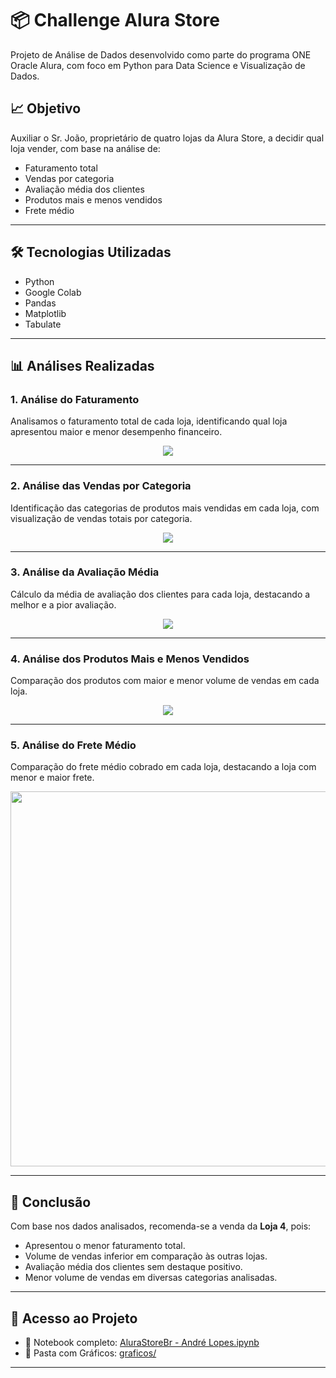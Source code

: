 # 📦 Challenge Alura Store

Projeto de Análise de Dados desenvolvido como parte do programa ONE Oracle Alura, com foco em Python para Data Science e Visualização de Dados.

## 📈 Objetivo
Auxiliar o Sr. João, proprietário de quatro lojas da Alura Store, a decidir qual loja vender, com base na análise de:

- Faturamento total
- Vendas por categoria
- Avaliação média dos clientes
- Produtos mais e menos vendidos
- Frete médio

---

## 🛠️ Tecnologias Utilizadas
- Python 
- Google Colab
- Pandas
- Matplotlib
- Tabulate

---

## 📊 Análises Realizadas

### 1. Análise do Faturamento
Analisamos o faturamento total de cada loja, identificando qual loja apresentou maior e menor desempenho financeiro.

<p align="center">
  <img src="https://github.com/lucaspoterucha/challenge-dados/blob/main/Gr%C3%A1ficos/faturamento.png">
</p>

---

### 2. Análise das Vendas por Categoria
Identificação das categorias de produtos mais vendidas em cada loja, com visualização de vendas totais por categoria.

<p align="center">
  <img src="https://github.com/lucaspoterucha/challenge-dados/blob/main/Gr%C3%A1ficos/vendas-categorias.png">
</p>

---

### 3. Análise da Avaliação Média
Cálculo da média de avaliação dos clientes para cada loja, destacando a melhor e a pior avaliação.

<p align="center">
  <img src="https://github.com/lucaspoterucha/challenge-dados/blob/main/Gr%C3%A1ficos/avaliacao-media.png">
</p>

---

### 4. Análise dos Produtos Mais e Menos Vendidos
Comparação dos produtos com maior e menor volume de vendas em cada loja.

<p align="center">
  <img src="https://github.com/lucaspoterucha/challenge-dados/blob/main/Gr%C3%A1ficos/mais-menos-vendido.png">
</p>

---

### 5. Análise do Frete Médio
Comparação do frete médio cobrado em cada loja, destacando a loja com menor e maior frete.

<p align="center">
  <img src="https://github.com/lucaspoterucha/challenge-dados/blob/main/Gr%C3%A1ficos/frete-medio.png" width="600">
</p>

---

## 🧠 Conclusão
Com base nos dados analisados, recomenda-se a venda da **Loja 4**, pois:

- Apresentou o menor faturamento total.
- Volume de vendas inferior em comparação às outras lojas.
- Avaliação média dos clientes sem destaque positivo.
- Menor volume de vendas em diversas categorias analisadas.

---

## 📂 Acesso ao Projeto
- 📑 Notebook completo: [AluraStoreBr - André Lopes.ipynb](https://github.com/agenciadigitalslz/ChallengeAluraStore/blob/main/AluraStoreBr%20-%20Andr%C3%A9%20Lopes.ipynb)
- 📂 Pasta com Gráficos: [graficos/]()



---
